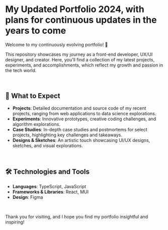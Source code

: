 # My Updated Portfolio 2024, with plans for continuous updates in the years to come

Welcome to my continuously evolving portfolio! 🎨

This repository showcases my journey as a front-end developer, UX/UI designer, and creator. Here, you'll find a collection of my latest projects, experiments, and accomplishments, which reflect my growth and passion in the tech world.

<br/>

## 🚀 What to Expect

-   **Projects**: Detailed documentation and source code of my recent projects, ranging from web applications to data science explorations.
-   **Experiments**: Innovative prototypes, creative coding challenges, and algorithm explorations.
-   **Case Studies**: In-depth case studies and postmortems for select projects, highlighting key challenges and takeaways.
-   **Designs & Sketches**: An artistic touch showcasing UI/UX designs, sketches, and visual explorations.

<br/>

## 🛠️ Technologies and Tools

-   **Languages**: TypeScript, JavaScript
-   **Frameworks & Libraries**: React, MUI
-   **Design**: Figma

<br/>

Thank you for visiting, and I hope you find my portfolio insightful and inspiring!
